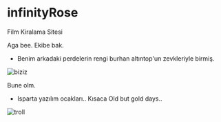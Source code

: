 # infinityRose
Film Kiralama Sitesi

Aga bee. Ekibe bak. 
+ Benim arkadaki perdelerin rengi burhan altıntop'un zevkleriyle birmiş.

![biziz](https://user-images.githubusercontent.com/75545621/178291593-0a5d02f7-ef5d-4f74-aae0-3d908a59d609.jpg)


Bune olm. 
+ Isparta yazılım ocakları.. Kısaca Old but gold days..

![troll](https://user-images.githubusercontent.com/75545621/178292353-0d87e252-85e8-4bb9-8905-b6df16236b47.jpeg)

